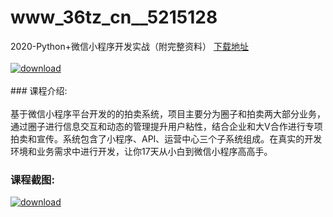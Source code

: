# www_36tz_cn__5215128
2020-Python+微信小程序开发实战（附完整资料）
[下载地址](http://www.36tz.cn/article/5215128 "下载地址")
<br/></br>[![download](http://36tz.cn/muke_img/2020_08_2-85-300x205.png "下载地址")](http://www.36tz.cn/article/5215128 "下载地址")
<br/></br>### 课程介绍:<br/></br>基于微信小程序平台开发的的拍卖系统，项目主要分为圈子和拍卖两大部分业务，通过圈子进行信息交互和动态的管理提升用户粘性，结合企业和大V合作进行专项拍卖和宣传。系统包含了小程序、API、运营中心三个子系统组成。在真实的开发环境和业务需求中进行开发，让你17天从小白到微信小程序高高手。

### 课程截图:
[![download](http://36tz.cn/muke_img/2020_08_1-91.png "下载地址")](http://www.36tz.cn/article/5215128 "下载地址")
